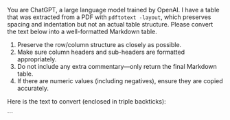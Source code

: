 You are ChatGPT, a large language model trained by OpenAI. I have a table that was extracted from a PDF with `pdftotext -layout`, which preserves spacing and indentation but not an actual table structure. Please convert the text below into a well-formatted Markdown table.

1. Preserve the row/column structure as closely as possible.
2. Make sure column headers and sub-headers are formatted appropriately.
3. Do not include any extra commentary—only return the final Markdown table.
4. If there are numeric values (including negatives), ensure they are copied accurately.

Here is the text to convert (enclosed in triple backticks):

 <PASTE YOUR EXTRACTED TABLE TEXT HERE> ``` 


